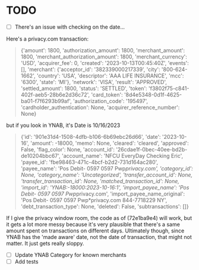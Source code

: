 # TODO

- [ ] There's an issue with checking on the date...

Here's a privacy.com transaction:
> {'amount': 1800, 'authorization_amount': 1800, 'merchant_amount': 1800, 'merchant_authorization_amount': 1800, 'merchant_currency': 'USD', 'acquirer_fee': 0, 'created': '2023-10-13T00:45:40Z', 'events': [], 'merchant': {'acceptor_id': '382339000217339', 'city': '800-624-1662', 'country': 'USA', 'descriptor': 'AAA LIFE INSURANCE', 'mcc': '6300', 'state': 'MI'}, 'network': 'VISA', 'result': 'APPROVED', 'settled_amount': 1800, 'status': 'SETTLED', 'token': 'f3802f75-c841-402f-aeb5-28b6e2d36c72', 'card_token': '8d4e5348-0d1f-4625-ba01-f7f6293b99af', 'authorization_code': '195497', 'cardholder_authentication': None, 'acquirer_reference_number': None}

but if you look in YNAB, it's Date is 10/16/2023
> {'id': '901e31d4-1508-4dfb-b106-6b69ebc26d66', 'date': '2023-10-16', 'amount': -18000, 'memo': None, 'cleared': 'cleared', 'approved': False, 'flag_color': None, 'account_id': '26cdae1f-0bec-40ee-bd2b-de10204bbc67', 'account_name': 'NFCU EveryDay Checking Eric', 'payee_id': 'fbe98463-471c-4bcf-b2d2-731d164ac280', 'payee_name': 'Pos Debit- 0597 0597 Pwp*privacy.com', 'category_id': None, 'category_name': 'Uncategorized', 'transfer_account_id': None, 'transfer_transaction_id': None, 'matched_transaction_id': None, 'import_id': 'YNAB:-18000:2023-10-16:1', 'import_payee_name': 'Pos Debit- 0597 0597 Pwp*privacy.com', 'import_payee_name_original': 'Pos Debit-    0597 0597 Pwp*privacy.com 844-7718229 NY', 'debt_transaction_type': None, 'deleted': False, 'subtransactions': []}

If I give the privacy window room, the code as of (72e1ba9e4) will work, but it gets a lot more messy because it's very plausible that there's a same amount spent on transactions on different days. Ultimately though, since YNAB has the 'made aware' date, not the date of transaction, that might not matter. It just gets really sloppy.

- [ ] Update YNAB Category for known merchants
- [ ] Add tests
